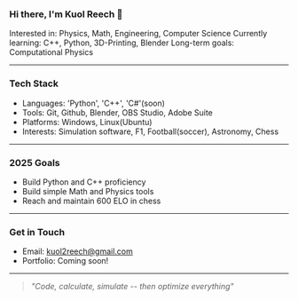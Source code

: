 ### Hi there, I'm Kuol Reech 👋

<!--
**KuolReechMony/KuolReechMony** is a ✨ _special_ ✨ repository because its `README.md` (this file) appears on your GitHub profile.

Here are some ideas to get you started:

- 🔭 I’m currently working on ...
- 🌱 I’m currently learning ...
- 👯 I’m looking to collaborate on ...
- 🤔 I’m looking for help with ...
- 💬 Ask me about ...
- 📫 How to reach me: ...
- 😄 Pronouns: ...
- ⚡ Fun fact: ...
-->

Interested in: Physics, Math, Engineering, Computer Science
Currently learning: C++, Python, 3D-Printing, Blender
Long-term goals: Computational Physics

---

### Tech Stack
- Languages: 'Python', 'C++', 'C#'(soon)
- Tools: Git, Github, Blender, OBS Studio, Adobe Suite
- Platforms: Windows, Linux(Ubuntu)
- Interests: Simulation software, F1, Football(soccer), Astronomy, Chess

---

### 2025 Goals
- Build Python and C++ proficiency
- Build simple Math and Physics tools
- Reach and maintain 600 ELO in chess

---

### Get in Touch
- Email: kuol2reech@gmail.com
- Portfolio: Coming soon!

---

> *"Code, calculate, simulate -- then optimize everything"*
